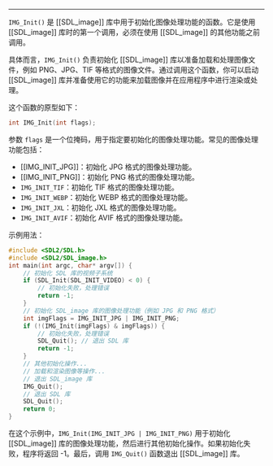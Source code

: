   
----
`IMG_Init()` 是 [[SDL_image]] 库中用于初始化图像处理功能的函数。它是使用 [[SDL_image]] 库时的第一个调用，必须在使用 [[SDL_image]] 的其他功能之前调用。

具体而言，`IMG_Init()` 负责初始化 [[SDL_image]] 库以准备加载和处理图像文件，例如 PNG、JPG、TIF 等格式的图像文件。通过调用这个函数，你可以启动 [[SDL_image]] 库并准备使用它的功能来加载图像并在应用程序中进行渲染或处理。

这个函数的原型如下：
```cpp
int IMG_Init(int flags);
```
参数 `flags` 是一个位掩码，用于指定要初始化的图像处理功能。常见的图像处理功能包括：
- [[IMG_INIT_JPG]]：初始化 JPG 格式的图像处理功能。
- [[IMG_INIT_PNG]]：初始化 PNG 格式的图像处理功能。
- `IMG_INIT_TIF`：初始化 TIF 格式的图像处理功能。
- `IMG_INIT_WEBP`：初始化 WEBP 格式的图像处理功能。
- `IMG_INIT_JXL`：初始化 JXL 格式的图像处理功能。
- `IMG_INIT_AVIF`：初始化 AVIF 格式的图像处理功能。

示例用法：
```cpp
#include <SDL2/SDL.h>
#include <SDL2/SDL_image.h>
int main(int argc, char* argv[]) {
    // 初始化 SDL 库的视频子系统
    if (SDL_Init(SDL_INIT_VIDEO) < 0) {
        // 初始化失败，处理错误
        return -1;
    }
    // 初始化 SDL_image 库的图像处理功能（例如 JPG 和 PNG 格式）
    int imgFlags = IMG_INIT_JPG | IMG_INIT_PNG;
    if (!(IMG_Init(imgFlags) & imgFlags)) {
        // 初始化失败，处理错误
        SDL_Quit(); // 退出 SDL 库
        return -1;
    }
    // 其他初始化操作...
    // 加载和渲染图像等操作...
    // 退出 SDL_image 库
    IMG_Quit();
    // 退出 SDL 库
    SDL_Quit();
    return 0;
}
```
在这个示例中，`IMG_Init(IMG_INIT_JPG | IMG_INIT_PNG)` 用于初始化 [[SDL_image]] 库的图像处理功能，然后进行其他初始化操作。如果初始化失败，程序将返回 -1。最后，调用 `IMG_Quit()` 函数退出 [[SDL_image]] 库。